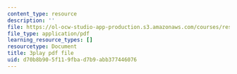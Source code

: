 ```yaml
---
content_type: resource
description: ''
file: https://ol-ocw-studio-app-production.s3.amazonaws.com/courses/res-3-002-collaborative-design-and-creative-expression-with-arduino-microcontrollers-january-iap-2017/d70b8b905f119fbad7b9abb377446076_2039260.pdf
file_type: application/pdf
learning_resource_types: []
resourcetype: Document
title: 3play pdf file
uid: d70b8b90-5f11-9fba-d7b9-abb377446076
---
```

